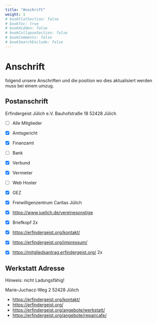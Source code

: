 ```yaml
---
title: "Anschrift"
weight: 1
# bookFlatSection: false
# bookToc: true
# bookHidden: false
# bookCollapseSection: false
# bookComments: false
# bookSearchExclude: false
---
```


# Anschrift

folgend unsere Anschriften und die position wo dies aktualisiert werden muss bei einem umzug.

## Postanschrift

Erfindergeist Jülich e.V.
Bauhofstraße 18
52428 Jülich

- [ ] Alle Mitglieder
- [x] Amtsgericht
- [x] Finanzamt
- [ ] Bank
- [x] Verbund
- [x] Vermieter
- [ ] Web Hoster
- [x] GEZ
- [x] Freiwilligenzentrum Caritas Jülich
- [x] https://www.juelich.de/vereinesonstige
- [x] Briefkopf 2x
- [x] https://erfindergeist.org/kontakt/
- [x] https://erfindergeist.org/impressum/
- [x] https://mitgliedsantrag.erfindergeist.org/ 2x


## Werkstatt Adresse

Hinweis: nicht Ladungsfähig!

Marie-Juchacz-Weg 2
52428 Jülich

- https://erfindergeist.org/kontakt/
- https://erfindergeist.org/
- https://erfindergeist.org/angebote/werkstatt/
- https://erfindergeist.org/angebote/repaircafe/


